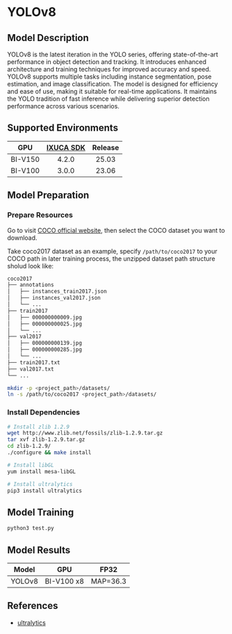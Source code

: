 # YOLOv8

## Model Description

YOLOv8 is the latest iteration in the YOLO series, offering state-of-the-art performance in object detection and
tracking. It introduces enhanced architecture and training techniques for improved accuracy and speed. YOLOv8 supports
multiple tasks including instance segmentation, pose estimation, and image classification. The model is designed for
efficiency and ease of use, making it suitable for real-time applications. It maintains the YOLO tradition of fast
inference while delivering superior detection performance across various scenarios.

## Supported Environments

| GPU    | [IXUCA SDK](https://gitee.com/deep-spark/deepspark#%E5%A4%A9%E6%95%B0%E6%99%BA%E7%AE%97%E8%BD%AF%E4%BB%B6%E6%A0%88-ixuca) | Release |
| :----: | :----: | :----: |
| BI-V150 | 4.2.0     |  25.03  |
| BI-V100 | 3.0.0     |  23.06  |

## Model Preparation

### Prepare Resources

Go to visit [COCO official website](https://cocodataset.org/#download), then select the COCO dataset you want to
download.

Take coco2017 dataset as an example, specify `/path/to/coco2017` to your COCO path in later training process, the
unzipped dataset path structure sholud look like:

```bash
coco2017
├── annotations
│   ├── instances_train2017.json
│   ├── instances_val2017.json
│   └── ...
├── train2017
│   ├── 000000000009.jpg
│   ├── 000000000025.jpg
│   └── ...
├── val2017
│   ├── 000000000139.jpg
│   ├── 000000000285.jpg
│   └── ...
├── train2017.txt
├── val2017.txt
└── ...
```

```bash
mkdir -p <project_path>/datasets/
ln -s /path/to/coco2017 <project_path>/datasets/
```

### Install Dependencies

```bash
# Install zlib 1.2.9
wget http://www.zlib.net/fossils/zlib-1.2.9.tar.gz
tar xvf zlib-1.2.9.tar.gz
cd zlib-1.2.9/
./configure && make install

# Install libGL
yum install mesa-libGL

# Install ultralytics
pip3 install ultralytics
```

## Model Training

```bash
python3 test.py
```

## Model Results

| Model  | GPU        | FP32     |
|--------|------------|----------|
| YOLOv8 | BI-V100 x8 | MAP=36.3 |

## References

- [ultralytics](https://github.com/ultralytics/ultralytics)
